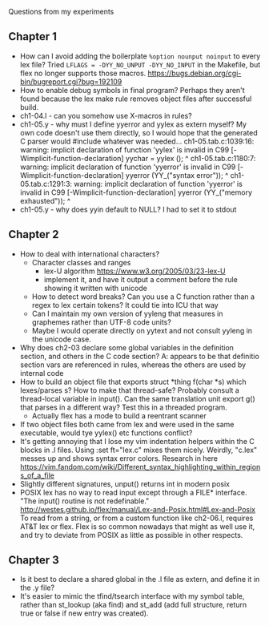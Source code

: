 Questions from my experiments

## Chapter 1

* How can I avoid adding the boilerplate `%option nounput noinput`
  to every lex file? Tried `LFLAGS = -DYY_NO_UNPUT -DYY_NO_INPUT`
  in the Makefile, but flex no longer supports those macros.
  https://bugs.debian.org/cgi-bin/bugreport.cgi?bug=192109
* How to enable debug symbols in final program? Perhaps they
  aren't found because the lex make rule removes object files
  after successful build.
* ch1-04.l - can you somehow use X-macros in rules?
* ch1-05.y - why must I define yyerror and yylex as extern myself?
  My own code doesn't use them directly, so I would hope that the generated
  C parser would #include whatever was needed...
	ch1-05.tab.c:1039:16: warning: implicit declaration of function 'yylex' is invalid in
		  C99 [-Wimplicit-function-declaration]
		  yychar = yylex ();
				   ^
	ch1-05.tab.c:1180:7: warning: implicit declaration of function 'yyerror' is invalid
		  in C99 [-Wimplicit-function-declaration]
		  yyerror (YY_("syntax error"));
		  ^
	ch1-05.tab.c:1291:3: warning: implicit declaration of function 'yyerror' is invalid
		  in C99 [-Wimplicit-function-declaration]
	  yyerror (YY_("memory exhausted"));
	  ^
* ch1-05.y - why does yyin default to NULL? I had to set it to stdout

## Chapter 2

* How to deal with international characters?
	- Character classes and ranges
		- lex-U algorithm https://www.w3.org/2005/03/23-lex-U
		- implement it, and have it output a comment before the rule
		  showing it written with unicode
	- How to detect word breaks? Can you use a C function rather than
	  a regex to lex certain tokens? It could tie into ICU that way
	- Can I maintain my own version of yyleng that measures in
	  graphemes rather than UTF-8 code units?
	- Maybe I would operate directly on yytext and not consult yyleng
	  in the unicode case.
* Why does ch2-03 declare some global variables in the definition
  section, and others in the C code section?
	A: appears to be that definitio section vars are referenced in
	   rules, whereas the others are used by internal code
* How to build an object file that exports
	struct *thing f(char *s)
  which lexes/parses s? How to make that thread-safe? Probably consult
  a thread-local variable in input(). Can the same translation unit
  export g() that parses in a different way? Test this in a threaded
  program.
  - Actually flex has a mode to build a reentrant scanner
* If two object files both came from lex and were used in the same
  executable, would tye yylex() etc functions conflict?
* It's getting annoying that I lose my vim indentation helpers within
  the C blocks in .l files. Using :set ft="lex.c" mixes them nicely.
  Weirdly, "c.lex" messes up and shows syntax error colors.
  Research in here
  https://vim.fandom.com/wiki/Different_syntax_highlighting_within_regions_of_a_file
* Slightly different signatures, unput() returns int in modern posix
* POSIX lex has no way to read input except through a FILE\* interface.
  "The input() routine is not redefinable." http://westes.github.io/flex/manual/Lex-and-Posix.html#Lex-and-Posix
  To read from a string, or from a custom function like ch2-06.l, requires
  AT&T lex or flex. Flex is so common nowadays that might as well use it,
  and try to deviate from POSIX as little as possible in other respects.

## Chapter 3

* Is it best to declare a shared global in the .l file as extern, and
  define it in the .y file?
* It's easier to mimic the tfind/tsearch interface with my symbol table,
  rather than st_lookup (aka find) and st_add (add full structure, return
  true or false if new entry was created).
